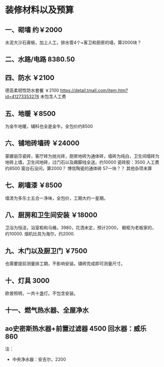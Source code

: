 # 装修材料以及预算

## 一、砌墙 约￥2000

水泥大沙石膏板，加上人工，排水管4个+客卫和厨房的墙，算2000块？
    
## 二、水路/电路 8380.50

## 四、防水 ￥2100

德高柔韧性防水套餐 ￥2100 https://detail.tmall.com/item.htm?id=41273353276
未包含人工费

## 五、地暖 ￥8500

为金牛地暖，辅料也全是金牛。全包价约8500

## 六、铺地砖墙砖 ￥24000

蒙娜丽莎瓷砖，客厅砖为抛光砖，厨房地砖为通体砖，墙砖为纯白，卫生间墙砖为地砖上墙，卫生间地砖，过门石以及踢脚线全送。约10000
瓷砖胶：3500
人工费约8500
窗台石没问，算2000？
博信陶瓷的通体砖 57一块？？
其他杂项未算

## 七、刷墙漆 ￥8500

墙漆为多乐士五合一净味，全包价，工期大约一星期。

## 八、厨房和卫生间安装 ￥18000

卫浴为恒洁，浴室柜和马桶，3980，花洒未定，预计2000，
橱柜为老板家的，约10000. 烟机灶具为海尔，约2000.

## 九、木门以及厨卫门 ￥7500

也需要提前测量排工期，不影响安装。铺砖完成即可测量尺寸。

## 十、灯具 3000

欧普照明，一共十盏灯。不包含安装。

## 十一、燃气热水器、全屋净水

ao史密斯热水器+前置过滤器 4500
回水器：威乐 860
---

注：

* 中央净水器：安吉尔，2200

